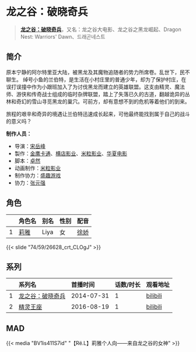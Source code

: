 # 龙之谷：破晓奇兵


> <u>**[龙之谷：破晓奇兵](https://bgm.tv/subject/95810)**</u>，又名：龙之谷大电影、龙之谷之黑龙崛起、Dragon Nest: Warriors' Dawn、드래곤네스트

## 简介

原本宁静的阿尔特里亚大陆，被黑龙及其魔物追随者的势力所席卷。乱世下，民不聊生。
绰号小鱼的兰伯特，是生活在小村庄里的普通少年，却为了保护村庄，在误打误撞中作为小跟班加入了为讨伐黑龙而建立的英雄联盟。这支由精灵、魔法师、游侠和传奇战士组成的临时杂牌联盟，踏上了失落已久的古道，翻越诡异的丛林和奇幻的雪山寻觅黑龙的巢穴。可前方，却有意想不到的危机等着他们的到来。

旅程的艰辛和奇异的境遇让兰伯特迅速成长起来，可他最终能找到属于自己的战斗的意义吗？

**制作人员：**
- 导演：[宋岳峰](https://bgm.tv/person/58097)
- 製作：[金鹰卡通](https://bgm.tv/person/65130)、[横店影业](https://bgm.tv/person/64919)、[米粒影业](https://bgm.tv/person/32564)、[华夏电影](https://bgm.tv/person/59816)
- 脚本：[卓然](https://bgm.tv/person/58096)
- 动画制作：[米粒影业](https://bgm.tv/person/32564)
- 制作协力：[盛趣游戏](https://bgm.tv/person/39316)
- 协力：[张元强](https://bgm.tv/person/66260)

## 角色

|     |   角色名   |   别名  | 性别 |  配音  |
|:--- |:------  |:----      |:---  |:--   |
| 1 | [莉雅](https://bgm.tv/character/26628) | Liya | 女 | [徐娇](https://bgm.tv/person/11596) |

{{< slide "74/59/26628_crt_CLOgJ" >}}

## 系列

|     |   系列名   |   首播时间  | 话数/时长  | 观看地址 |
|:---  |:------    |:----      |:---       |:---  |
| 1 |[龙之谷：破晓奇兵](https://bgm.tv/subject/95810)| 2014-07-31 | 1 | [bilibili](https://www.bilibili.com/bangumi/play/ep387214)  |
| 2 |[精灵王座](https://bgm.tv/subject/187019)| 2016-08-19 | 1 | [bilibili](https://www.bilibili.com/video/BV1VW4y1x7ky)  |


## MAD

{{< media  "BV1is411S7id"
"【Rё.L】莉雅个人向——来自龙之谷的女神"  >}}
